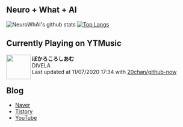 ## Neuro + What + AI

![NeuroWhAI's github stats](https://github-readme-stats.vercel.app/api?username=neurowhai&count_private=true&show_icons=true)
[![Top Langs](https://github-readme-stats.vercel.app/api/top-langs/?username=neurowhai&layout=compact)](https://github.com/anuraghazra/github-readme-stats)

## Currently Playing on YTMusic

[<img align="left" height="65" src="https://i.ytimg.com/vi/5kIeUb5AE4s/sddefault.jpg?sqp=-oaymwEWCJADEOEBIAQqCghqEJQEGHgg6AJIWg&rs">](https://music.youtube.com/channel/UCdMCG4FJBUTfWAKRT-UM4iw)

**ぼかろころしあむ**  
DIVELA  
Last updated at 11/07/2020 17:34 with [20chan/github-now](https://github.com/20chan/github-now)

## Blog

- [Naver](http://blog.naver.com/neurowhai)
- [Tistory](http://neurowhai.tistory.com/)
- [YouTube](https://www.youtube.com/channel/UCB_v1xU6laBHOeH6z4L-Mtw)
